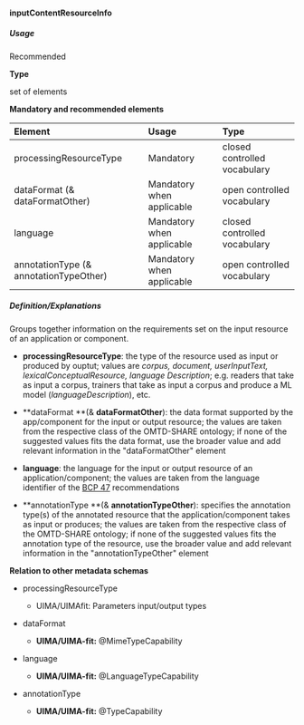 #### inputContentResourceInfo

##### Usage

Recommended

**Type**

set of elements

**Mandatory and recommended elements**

| **Element** | **Usage** | **Type** |
| :--- | :--- | :--- |
| processingResourceType | Mandatory | closed controlled vocabulary |
| dataFormat \(& dataFormatOther\) | Mandatory when applicable | open controlled vocabulary |
| language | Mandatory when applicable | closed controlled vocabulary |
| annotationType \(& annotationTypeOther\) | Mandatory when applicable | open controlled vocabulary |

##### Definition/Explanations

Groups together information on the requirements set on the input resource of an application or component.

* **processingResourceType**: the  type of the resource used as input or produced by ouptut; values are _corpus, document, userInputText, lexicalConceptualResource, language Description_; e.g. readers that take as input a corpus, trainers that take as input a corpus and produce a ML model \(_languageDescription_\), etc.
* **dataFormat **\(& **dataFormatOther**\): the data format supported by the app/component for the input or output resource; the values are taken from the respective class of the OMTD-SHARE ontology; if none of the suggested values fits the data format, use the broader value and add relevant information in the "dataFormatOther" element
* **language**: the language for the input or output resource of an application/component; the values are taken from the language identifier of the [BCP 47](https://tools.ietf.org/html/bcp47) recommendations

* **annotationType **\(& **annotationTypeOther**\): specifies the annotation type\(s\) of the annotated resource that the application/component takes as input or produces; the values are taken from the respective class of the OMTD-SHARE ontology; if none of the suggested values fits the annotation type of the resource, use the broader value and add relevant information in the "annotationTypeOther" element

**Relation to other metadata schemas**

* processingResourceType
  * UIMA/UIMAfit: Parameters input/output types
* dataFormat
  * **UIMA/UIMA-fit:** @MimeTypeCapability
* language
  * **UIMA/UIMA-fit:** @LanguageTypeCapability
* annotationType

  * **UIMA/UIMA-fit:** @TypeCapability



